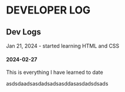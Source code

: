 # DEVELOPER LOG

## Dev Logs
Jan 21, 2024 - started learning HTML and CSS
#### 2024-02-27
 This is everything I have learned to date

asdsdaadsasdadsadsasddasasdadsdsads